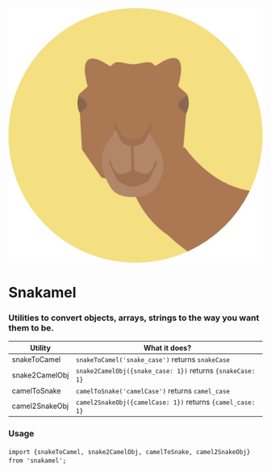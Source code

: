 ![SnakeCamel](./logo.png)

# Snakamel

### Utilities to convert objects, arrays, strings to the way you want them to be.


| Utility        | What it does?                                                |
|----------------|--------------------------------------------------------------|
| snakeToCamel   | `snakeToCamel('snake_case')` returns `snakeCase`             |
| snake2CamelObj | `snake2CamelObj({snake_case: 1})` returns `{snakeCase: 1}`   |
| camelToSnake   | `camelToSnake('camelCase')`  returns  `camel_case`           |
| camel2SnakeObj | `camel2SnakeObj({camelCase: 1})`  returns  `{camel_case: 1}` |

### Usage

`import {snakeToCamel, snake2CamelObj, camelToSnake, camel2SnakeObj} from 'snakamel';`
